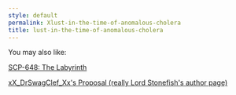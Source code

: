 ```yaml
---
style: default
permalink: Xlust-in-the-time-of-anomalous-cholera
title: lust-in-the-time-of-anomalous-cholera
---
```

You may also like:

[SCP-648: The Labyrinth](http://scp-wiki.net/scp-648)

[xX_DrSwagClef_Xx's Proposal (really Lord Stonefish's author page)](http://scp-wiki.net/lord-stonefish)
